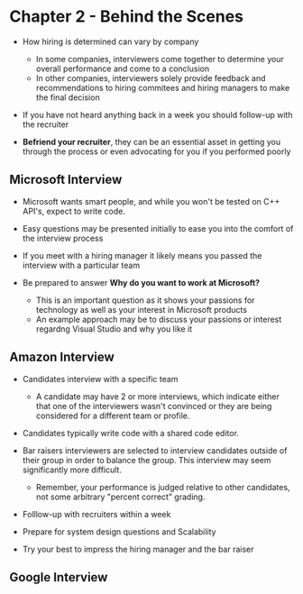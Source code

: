# Chapter 2 - Behind the Scenes

 * How hiring is determined can vary by company
    * In some companies, interviewers come together to determine your overall performance and come to a conclusion
    * In other companies, interviewers solely provide feedback and recommendations to hiring commitees and hiring managers to make the final decision

* If you have not heard anything back in a week you should follow-up with the recruiter 

* **Befriend your recruiter**, they can be an essential asset in getting you through the process or even advocating for you if you performed poorly

## Microsoft Interview

* Microsoft wants smart people, and while you won't be tested on C++ API's, expect to write code.

* Easy questions may be presented initially to ease you into the comfort of the interview process

* If you meet with a hiring manager it likely means you passed the interview with a particular team

* Be prepared to answer **Why do you want to work at Microsoft?** 
    * This is an important question as it shows your passions for technology as well as your interest in Microsoft products
    * An example approach may be to discuss your passions or interest regardng Visual Studio and why you like it 

## Amazon Interview

* Candidates interview with a specific team
    * A candidate may have 2 or more interviews, which indicate either that one of the interviewers wasn't convinced or they are being considered for a different team or profile.

* Candidates typically write code with a shared code editor.

* Bar raisers interviewers are selected to interview candidates outside of their group in order to balance the group. This interview may seem significantly more difficult. 
    * Remember, your performance is judged relative to other candidates, not some arbitrary "percent correct" grading. 

* Folllow-up with recruiters within a week

* Prepare for system design questions and Scalability

* Try your best to impress the hiring manager and the bar raiser

## Google Interview

